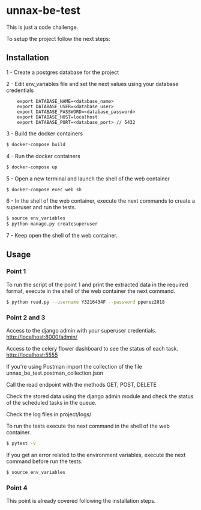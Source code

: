 # unnax-be-test
This is just a code challenge.

To setup the project follow the next steps:

## Installation

1 - Create a postgres database for the project

2 - Edit env_variables file and set the next values using your database credentials
~~~
    export DATABASE_NAME=<database_name>
    export DATABASE_USER=<database_user>
    export DATABASE_PASSWORD=<database_password>
    export DATABASE_HOST=localhost
    export DATABASE_PORT=<database_port> // 5432
~~~

3 - Build the docker containers
```bash
$ docker-compose build
```

4 - Run the docker containers
```bash
$ docker-compose up
```

5 - Open a new terminal and launch the shell of the web container
```bash
$ docker-compose exec web sh
```

6 - In the shell of the web container, execute the next commands to create a superuser and run the tests.
```bash
$ source env_variables
$ python manage.py createsuperuser
```

7 - Keep open the shell of the web container.

## Usage

### Point 1
To run the script of the point 1 and print the extracted data in the required format, execute in the shell of the web container the next command.
```bash
$ python read.py --username Y3216434F --password pperez2018
```

### Point 2 and 3
Access to the django admin with your superuser credentials.
[http://localhost:8000/admin/](http://localhost:8000/admin/)


Access to the celery flower dashboard to see the status of each task.
[http://localhost:5555](http://localhost:5555) 

If you're using Postman import the collection of the file unnax_be_test.postman_collection.json

Call the read endpoint with the methods GET, POST, DELETE

Check the stored data using the django admin module and check the status of the scheduled tasks in the queue.

Check the log files in project/logs/

To run the tests execute the next command in the shell of the web container.
```bash
$ pytest -v
```
If you get an error related to the environment variables, execute the next command before run the tests.
```bash
$ source env_variables
```

### Point 4
This point is already covered following the installation steps.